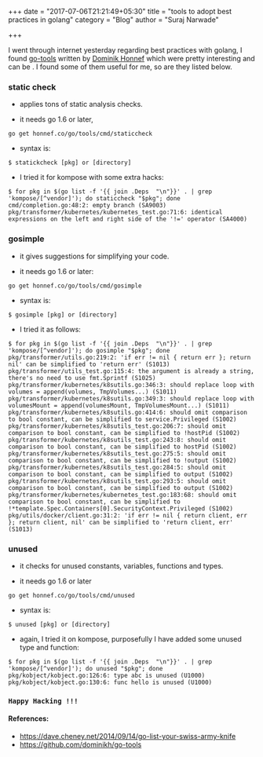 +++
date = "2017-07-06T21:21:49+05:30"
title = "tools to adopt best practices in golang"
category = "Blog"
author = "Suraj Narwade"

+++


I went through internet yesterday regarding best practices with golang, I found [go-tools](https://github.com/dominikh/go-tools)  written by [Dominik Honnef](https://twitter.com/dominikhonnef) which were pretty interesting and can be .
I found some of them useful for me, so are they listed below.

### static check


* applies tons of static analysis checks.

* it needs go 1.6 or later,

```
go get honnef.co/go/tools/cmd/staticcheck
```

* syntax is:

```
$ statickcheck [pkg] or [directory]
```

* I tried it for kompose with some extra hacks:


```
$ for pkg in $(go list -f '{{ join .Deps  "\n"}}' . | grep 'kompose/[^vendor]'); do staticcheck "$pkg"; done
cmd/completion.go:48:2: empty branch (SA9003)
pkg/transformer/kubernetes/kubernetes_test.go:71:6: identical expressions on the left and right side of the '!=' operator (SA4000)
```

### gosimple

* it gives suggestions for simplifying your code.

* it needs go 1.6 or later:

```
go get honnef.co/go/tools/cmd/gosimple
```

* syntax is:

```
$ gosimple [pkg] or [directory]
```

* I tried it as follows:

```
$ for pkg in $(go list -f '{{ join .Deps  "\n"}}' . | grep 'kompose/[^vendor]'); do gosimple "$pkg"; done
pkg/transformer/utils.go:219:2: 'if err != nil { return err }; return nil' can be simplified to 'return err' (S1013)
pkg/transformer/utils_test.go:115:4: the argument is already a string, there's no need to use fmt.Sprintf (S1025)
pkg/transformer/kubernetes/k8sutils.go:346:3: should replace loop with volumes = append(volumes, TmpVolumes...) (S1011)
pkg/transformer/kubernetes/k8sutils.go:349:3: should replace loop with volumesMount = append(volumesMount, TmpVolumesMount...) (S1011)
pkg/transformer/kubernetes/k8sutils.go:414:6: should omit comparison to bool constant, can be simplified to service.Privileged (S1002)
pkg/transformer/kubernetes/k8sutils_test.go:206:7: should omit comparison to bool constant, can be simplified to !hostPid (S1002)
pkg/transformer/kubernetes/k8sutils_test.go:243:8: should omit comparison to bool constant, can be simplified to hostPid (S1002)
pkg/transformer/kubernetes/k8sutils_test.go:275:5: should omit comparison to bool constant, can be simplified to !output (S1002)
pkg/transformer/kubernetes/k8sutils_test.go:284:5: should omit comparison to bool constant, can be simplified to output (S1002)
pkg/transformer/kubernetes/k8sutils_test.go:293:5: should omit comparison to bool constant, can be simplified to output (S1002)
pkg/transformer/kubernetes/kubernetes_test.go:183:68: should omit comparison to bool constant, can be simplified to !*template.Spec.Containers[0].SecurityContext.Privileged (S1002)
pkg/utils/docker/client.go:31:2: 'if err != nil { return client, err }; return client, nil' can be simplified to 'return client, err' (S1013)
```

### unused

* it checks for unused constants, variables, functions and types.

* it needs go 1.6 or later

```
go get honnef.co/go/tools/cmd/unused
```

* syntax is:

```
$ unused [pkg] or [directory]
```

* again, I tried it on kompose, purposefully I have added some unused type and function:

```
$ for pkg in $(go list -f '{{ join .Deps  "\n"}}' . | grep 'kompose/[^vendor]'); do unused "$pkg"; done
pkg/kobject/kobject.go:126:6: type abc is unused (U1000)
pkg/kobject/kobject.go:130:6: func hello is unused (U1000)
```

### `Happy Hacking !!!`


#### References:

* https://dave.cheney.net/2014/09/14/go-list-your-swiss-army-knife
* https://github.com/dominikh/go-tools
